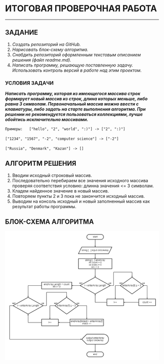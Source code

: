 # ИТОГОВАЯ ПРОВЕРОЧНАЯ РАБОТА #
----
## ЗАДАНИЕ ##
1. *Создать репозиторий на GitHub.*
2. *Нарисовать блок-схему алгоритма.*
3. *Снабдить репозиторий оформленным текстовым описанием решения (файл readme.md).*
4. *Написать программу, решающую поставленную задачу.
Использовать контроль версий в работе над этим проектом.*

### УСЛОВИЯ ЗАДАЧИ ###
***Написать программу, которая из имеющегося массива строк формирует новый массив из строк, длина которых меньше, либо равна 3 символам. Первоначальный массив можно ввести с клавиатуры, либо задать на старте выполнения алгоритма. При решении не рекомендуется пользоваться коллекциями, лучше обойтись исключительно массивами.***

    Примеры:   ["hello", "2", "world", ":)"] -> ["2", ":)"]

    ["1234", "1567", "-2", "computer science"] -> ["-2"]

    ["Russia", "Denmark", "Kazan"] -> []

## АЛГОРИТМ РЕШЕНИЯ ##
1. Вводим исходный строковый массив.
2. Последовательно перебираем все значения исходного массива проверяя соответствия условию: длинна значения <= 3 символам.
3. Кладем найденное значение в новый массив.
4. Повторяем пункты 2 и 3 пока не закончится исходный массив.
5. Выводим на консоль исходный и новый заполненный массив как результат работы программы.

## БЛОК-СХЕМА АЛГОРИТМА ##

![Блок-схема](project_diagram.jpg "Блок-схема к проверочной работе")
